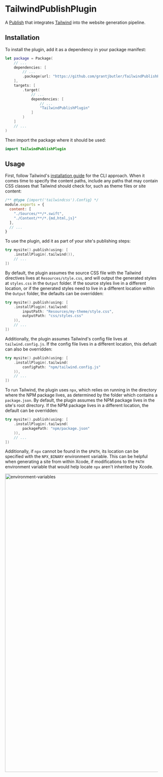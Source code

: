 # TailwindPublishPlugin

A [Publish](https://github.com/johnsundell/publish) that integrates [Tailwind](https://tailwindcss.com) into the website generation pipeline.

## Installation

To install the plugin, add it as a dependency in your package manifest:

```swift
let package = Package(
    // ...
    dependencies: [
        // ...
        .package(url: "https://github.com/grantjbutler/TailwindPublishPlugin.git", from: "0.1.0")
    ],
    targets: [
        .target(
            // ...
            dependencies: [
                // ...
                "TailwindPublishPlugin"
            ]
        )
    ]
    // ...
)
```

Then import the package where it should be used:

```swift
import TailwindPublishPlugin
```

## Usage

First, follow Tailwind's [installation guide](https://tailwindcss.com/docs/installation) for the CLI approach. When it comes time to specify the content paths, include any paths that may contain CSS classes that Tailwind should check for, such as theme files or site content:

```js
/** @type {import('tailwindcss').Config} */
module.exports = {
  content: [
    "./Sources/**/*.swift",
    "./Content/**/*.{md,html,js}"
  ],
  // ...
}
```

To use the plugin, add it as part of your site's publishing steps:

```swift
try mysite().publish(using: [
    .installPlugin(.tailwind()),
    // ...
])
```

By default, the plugin assumes the source CSS file with the Tailwind directives lives at `Resources/style.css`, and will output the generated styles at `styles.css` in the `Output` folder. If the source styles live in a different location, or if the generated styles need to live in a different location within the `Output` folder, the defaults can be overridden:

```swift
try mysite().publish(using: [
    .installPlugin(.tailwind(
        inputPath: "Resources/my-theme/style.css",
        outputPath: "css/styles.css"
    )),
    // ...
])
```

Additionally, the plugin assumes Tailwind's config file lives at `tailwind.config.js`. If the config file lives in a different location, this defualt can also be overridden:

```swift
try mysite().publish(using: [
    .installPlugin(.tailwind(
        configPath: "npm/tailwind.config.js"
    )),
    // ...
])
```

To run Tailwind, the plugin uses `npx`, which relies on running in the directory where the NPM package lives, as determined by the folder which contains a `package.json`. By default, the plugin assumes the NPM package lives in the site's root directory. If the NPM package lives in a different location, the default can be overridden:

```swift
try mysite().publish(using: [
    .installPlugin(.tailwind(
        packagePath: "npm/package.json"
    )),
    // ...
])
```

Additionally, if `npx` cannot be found in the `$PATH`, its location can be specified with the `NPX_BINARY` environment variable. This can be helpful when generating a site from within Xcode, if modifications to the `PATH` environment variable that would help locate `npx` aren't inherited by Xcode.

<img width="982" alt="environment-variables" src="https://github.com/grantjbutler/TailwindPublishPlugin/assets/526054/e35aa4a2-641e-4ce3-bb0a-6efeebfbe29c" alt="Xcode's Scheme Editor, highlighting the 'Arguments' tab where environment variables can be specified to be used when running a CLI tool.">
